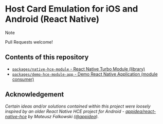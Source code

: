 # Host Card Emulation for iOS and Android (React Native)

> [!NOTE]
> Pull Requests welcome!

## Contents of this repository

* [`packages/native-hce-module` - React Native Turbo Module (library)](https://github.com/icedevml/react-native-host-card-emulation/tree/master/packages/native-hce-module)
* [`packages/demo-hce-module-app` - Demo React Native Application (module consumer)](https://github.com/icedevml/react-native-host-card-emulation/tree/master/packages/demo-hce-module-app)

## Acknowledgement

*Certain ideas and/or solutions contained within this project were loosely inspired by an older React Native HCE project for Android - [appidea/react-native-hce](https://github.com/appidea/react-native-hce) by Mateusz Falkowski ([@appidea](https://github.com/appidea)).*
